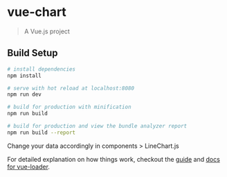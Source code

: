 # vue-chart

> A Vue.js project

## Build Setup

``` bash
# install dependencies
npm install

# serve with hot reload at localhost:8080
npm run dev

# build for production with minification
npm run build

# build for production and view the bundle analyzer report
npm run build --report
```

Change your data accordingly in components > LineChart.js

For detailed explanation on how things work, checkout the [guide](http://vuejs-templates.github.io/webpack/) and [docs for vue-loader](http://vuejs.github.io/vue-loader).